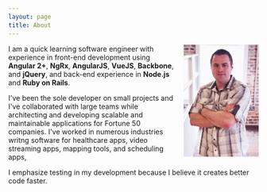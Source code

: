 ```yaml
---
layout: page
title: About
---
```

<img style="float:right;width:30%;padding-left:20px;padding-bottom:20px" alt="" src="/images/portrait.jpg"/>

I am a quick learning software engineer with experience in front-end development using  **Angular 2+**, **NgRx**, **AngularJS**, **VueJS**, **Backbone**, and **jQuery**, and back-end experience in **Node.js** and **Ruby on Rails**.

I've been the sole developer on small projects and I've collaborated with large teams while architecting and developing scalable and maintainable applications for Fortune 50 companies. I've worked in numerous industries writng software for healthcare apps, video streaming apps, mapping tools, and scheduling apps,

I emphasize testing in my development because I believe it creates better code faster.
